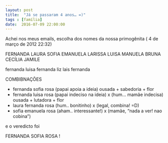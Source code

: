 ```yaml
---
layout: post
title:  "Já se passaram 4 anos… =)"
tags : [família]
date:  2016-07-09 22:00:00
---
```



Achei nos meus emails, escolha dos nomes da nossa primogênita ( 4 de março de 2012 22:32)

FERNANDA
LAURA
SOFIA
EMANUELA
LARISSA
LUISA
MANUELA
BRUNA
CECÍLIA
JAMILE

fernanda luisa
fernanda liz
lais fernanda

COMBIBNAÇÕES

- fernanda sofia rosa (papai apoia a ideia) ousada + sabedoria + flor
- fernanda luisa rosa (papai indeciso na ideia) x (hum… mamãe indecisa) ousada + lutadora + flor
- laura fernanda rosa (hum.. bonitinho) x (legal, combina! =D)
- sofia emanuela rosa (aham.. interessante!) x (mamãe, “nada a ver! nao cobina”)

e o veredicto foi

FERNANDA SOFIA ROSA !
